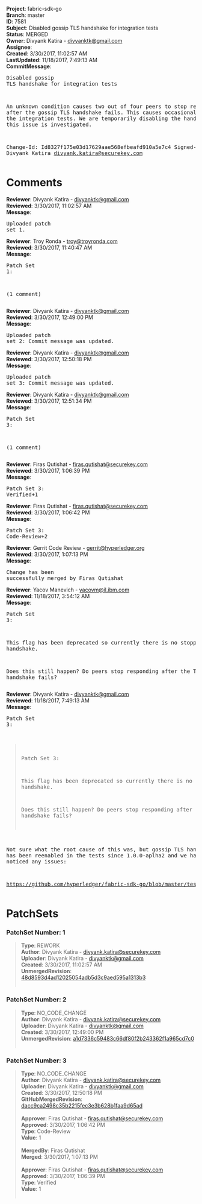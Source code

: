 <strong>Project</strong>: fabric-sdk-go<br><strong>Branch</strong>: master<br><strong>ID</strong>: 7581<br><strong>Subject</strong>: Disabled gossip TLS handshake for integration tests<br><strong>Status</strong>: MERGED<br><strong>Owner</strong>: Divyank Katira - divyanktk@gmail.com<br><strong>Assignee</strong>:<br><strong>Created</strong>: 3/30/2017, 11:02:57 AM<br><strong>LastUpdated</strong>: 11/18/2017, 7:49:13 AM<br><strong>CommitMessage</strong>:<br><pre>Disabled gossip TLS handshake for integration tests

An unknown condition causes two out of four peers to stop responding after
the gossip TLS handshake fails. This causes occasional failures in the
integration tests. We are temporarily disabling the handshake while this
issue is investigated.

Change-Id: Id8327f175e03d17629aae568efbeafd910a5e7c4
Signed-off-by: Divyank Katira <divyank.katira@securekey.com>
</pre><h1>Comments</h1><strong>Reviewer</strong>: Divyank Katira - divyanktk@gmail.com<br><strong>Reviewed</strong>: 3/30/2017, 11:02:57 AM<br><strong>Message</strong>: <pre>Uploaded patch set 1.</pre><strong>Reviewer</strong>: Troy Ronda - troy@troyronda.com<br><strong>Reviewed</strong>: 3/30/2017, 11:40:47 AM<br><strong>Message</strong>: <pre>Patch Set 1:

(1 comment)</pre><strong>Reviewer</strong>: Divyank Katira - divyanktk@gmail.com<br><strong>Reviewed</strong>: 3/30/2017, 12:49:00 PM<br><strong>Message</strong>: <pre>Uploaded patch set 2: Commit message was updated.</pre><strong>Reviewer</strong>: Divyank Katira - divyanktk@gmail.com<br><strong>Reviewed</strong>: 3/30/2017, 12:50:18 PM<br><strong>Message</strong>: <pre>Uploaded patch set 3: Commit message was updated.</pre><strong>Reviewer</strong>: Divyank Katira - divyanktk@gmail.com<br><strong>Reviewed</strong>: 3/30/2017, 12:51:34 PM<br><strong>Message</strong>: <pre>Patch Set 3:

(1 comment)</pre><strong>Reviewer</strong>: Firas Qutishat - firas.qutishat@securekey.com<br><strong>Reviewed</strong>: 3/30/2017, 1:06:39 PM<br><strong>Message</strong>: <pre>Patch Set 3: Verified+1</pre><strong>Reviewer</strong>: Firas Qutishat - firas.qutishat@securekey.com<br><strong>Reviewed</strong>: 3/30/2017, 1:06:42 PM<br><strong>Message</strong>: <pre>Patch Set 3: Code-Review+2</pre><strong>Reviewer</strong>: Gerrit Code Review - gerrit@hyperledger.org<br><strong>Reviewed</strong>: 3/30/2017, 1:07:13 PM<br><strong>Message</strong>: <pre>Change has been successfully merged by Firas Qutishat</pre><strong>Reviewer</strong>: Yacov Manevich - yacovm@il.ibm.com<br><strong>Reviewed</strong>: 11/18/2017, 3:54:12 AM<br><strong>Message</strong>: <pre>Patch Set 3:

This flag has been deprecated so currently there is no stopping the handshake.

Does this still happen? Do peers stop responding after the TLS handshake fails?</pre><strong>Reviewer</strong>: Divyank Katira - divyanktk@gmail.com<br><strong>Reviewed</strong>: 11/18/2017, 7:49:13 AM<br><strong>Message</strong>: <pre>Patch Set 3:

> Patch Set 3:
> 
> This flag has been deprecated so currently there is no stopping the handshake.
> 
> Does this still happen? Do peers stop responding after the TLS handshake fails?

Not sure what the root cause of this was, but gossip TLS handshake has been reenabled in the tests since 1.0.0-aplha2 and we have not noticed any issues:

https://github.com/hyperledger/fabric-sdk-go/blob/master/test/fixtures/docker-compose.yaml</pre><h1>PatchSets</h1><h3>PatchSet Number: 1</h3><blockquote><strong>Type</strong>: REWORK<br><strong>Author</strong>: Divyank Katira - divyank.katira@securekey.com<br><strong>Uploader</strong>: Divyank Katira - divyanktk@gmail.com<br><strong>Created</strong>: 3/30/2017, 11:02:57 AM<br><strong>UnmergedRevision</strong>: [48d8593d4ad12025054adb5d3c9aed595a1313b3](https://github.com/hyperledger-gerrit-archive/fabric-sdk-go/commit/48d8593d4ad12025054adb5d3c9aed595a1313b3)<br><br></blockquote><h3>PatchSet Number: 2</h3><blockquote><strong>Type</strong>: NO_CODE_CHANGE<br><strong>Author</strong>: Divyank Katira - divyank.katira@securekey.com<br><strong>Uploader</strong>: Divyank Katira - divyanktk@gmail.com<br><strong>Created</strong>: 3/30/2017, 12:49:00 PM<br><strong>UnmergedRevision</strong>: [a1d7336c59483c66df80f2b243362f1a965cd7c0](https://github.com/hyperledger-gerrit-archive/fabric-sdk-go/commit/a1d7336c59483c66df80f2b243362f1a965cd7c0)<br><br></blockquote><h3>PatchSet Number: 3</h3><blockquote><strong>Type</strong>: NO_CODE_CHANGE<br><strong>Author</strong>: Divyank Katira - divyank.katira@securekey.com<br><strong>Uploader</strong>: Divyank Katira - divyanktk@gmail.com<br><strong>Created</strong>: 3/30/2017, 12:50:18 PM<br><strong>GitHubMergedRevision</strong>: [dacc9ca2498c35b2215fec3e3b628b1faa9d65ad](https://github.com/hyperledger-gerrit-archive/fabric-sdk-go/commit/dacc9ca2498c35b2215fec3e3b628b1faa9d65ad)<br><br><strong>Approver</strong>: Firas Qutishat - firas.qutishat@securekey.com<br><strong>Approved</strong>: 3/30/2017, 1:06:42 PM<br><strong>Type</strong>: Code-Review<br><strong>Value</strong>: 1<br><br><strong>MergedBy</strong>: Firas Qutishat<br><strong>Merged</strong>: 3/30/2017, 1:07:13 PM<br><br><strong>Approver</strong>: Firas Qutishat - firas.qutishat@securekey.com<br><strong>Approved</strong>: 3/30/2017, 1:06:39 PM<br><strong>Type</strong>: Verified<br><strong>Value</strong>: 1<br><br></blockquote>
